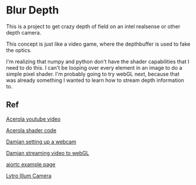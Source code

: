 # Blur Depth

This is a project to get crazy depth of field on an intel realsense or other depth camera.

This concept is just like a video game, where the depthbuffer is used to fake the optics.

I'm realizing that numpy and python don't have the shader capabilities that I need to do this. I can't be looping over every element in an image to do a simple pixel shader. I'm probably going to try webGL next, because that was already something I wanted to learn how to stream depth information to.

## Ref

[Acerola youtube video](https://www.youtube.com/watch?v=v9x_50czf-4)

[Acerola shader code](https://github.com/GarrettGunnell/AcerolaFX/blob/main/Shaders/AcerolaFX_BokehBlur.fx#L709)

[Damjan setting up a webcam](https://medium.com/docler-engineering/manipulating-video-in-a-browser-5b37f8149d9b)

[Damjan streaming video to webGL](https://medium.com/docler-engineering/webgl-video-manipulation-8d0892b565b6)

[aiortc example page](https://github.com/aiortc/aiortc/tree/main/examples/server)

[Lytro Illum Camera]()